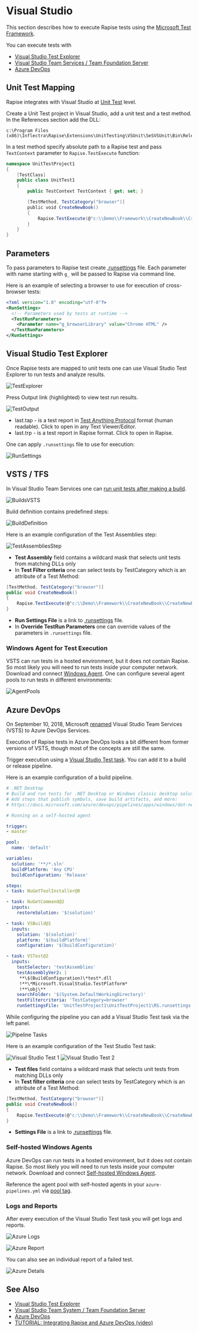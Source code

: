 # Visual Studio

This section describes how to execute Rapise tests using the [Microsoft Test Framework](https://github.com/microsoft/testfx).

You can execute tests with

- [Visual Studio Test Explorer](https://docs.microsoft.com/en-us/visualstudio/test/getting-started-with-unit-testing)
- [Visual Studio Team Services / Team Foundation Server](https://en.wikipedia.org/wiki/Team_Foundation_Server)
- [Azure DevOps](https://azure.microsoft.com/en-us/services/devops/)

## Unit Test Mapping

Rapise integrates with Visual Studio at [Unit Test](https://www.visualstudio.com/en-us/docs/test/developer-testing/getting-started/getting-started-with-developer-testing) level.

Create a Unit Test project in Visual Studio, add a unit test and a test method. In the References section add the DLL:

    c:\Program Files (x86)\Inflectra\Rapise\Extensions\UnitTesting\VSUnit\SeSVSUnit\Bin\Release\SeSVSUnit.dll

In a test method specify absolute path to a Rapise test and pass `TextContext` parameter to `Rapise.TestExecute` function:

```C#
namespace UnitTestProject1
{
    [TestClass] 
    public class UnitTest1
    {
        public TestContext TestContext { get; set; }

        [TestMethod, TestCategory("browser")]
        public void CreateNewBook()
        {
            Rapise.TestExecute(@"c:\\Demo\\Framework\\CreateNewBook\\CreateNewBook.sstest", TestContext);
        }
    }
}
```

## Parameters

To pass parameters to Rapise test create [.runsettings](https://msdn.microsoft.com/en-us/library/jj635153.aspx) file. Each parameter with name starting with `g_` will be passed to Rapise via command line.

Here is an example of selecting a browser to use for execution of cross-browser tests:

```xml
<?xml version="1.0" encoding="utf-8"?>
<RunSettings>
  <!-- Parameters used by tests at runtime -->
  <TestRunParameters>
    <Parameter name="g_browserLibrary" value="Chrome HTML" />
  </TestRunParameters>
</RunSettings>
```

## Visual Studio Test Explorer

Once Rapise tests are mapped to unit tests one can use Visual Studio Test Explorer to run tests and analyze results.

![TestExplorer](./img/visual_studio1.png)

Press Output link (highlighted) to view test run results.

![TestOutput](./img/visual_studio2.png)

- last.tap - is a test report in [Test Anything Protocol](https://testanything.org/) format (human readable). Click to open in any Text Viewer/Editor.
- last.trp - is a test report in Rapise format. Click to open in Rapise.

One can apply `.runsettings` file to use for execution:

![RunSettings](./img/visual_studio3.png)

## VSTS / TFS

In Visual Studio Team Services one can [run unit tests after making a build](https://www.visualstudio.com/en-us/docs/test/continuous-testing/test-build).

![BuildsVSTS](./img/visual_studio4.png)

Build definition contains predefined steps:

![BuildDefinition](./img/visual_studio5.png)

Here is an example configuration of the Test Assemblies step:

![TestAssembliesStep](./img/visual_studio6.png)

- **Test Assembly** field contains a wildcard mask that selects unit tests from matching DLLs only
- In **Test Filter criteria** one can select tests by TestCategory which is an attribute of a Test Method:

```C#
[TestMethod, TestCategory("browser")]
public void CreateNewBook() 
{
    Rapise.TestExecute(@"c:\\Demo\\Framework\\CreateNewBook\\CreateNewBook.sstest", TestContext); 
}
```

- **Run Settings File** is a link to [.runsettings](https://msdn.microsoft.com/en-us/library/jj635153.aspx) file.
- In **Override TestRun Parameters** one can override values of the parameters in `.runsettings` file.

### Windows Agent for Test Execution

VSTS can run tests in a hosted environment, but it does not contain Rapise. So most likely you will need to run tests inside your computer network. Download and connect [Windows Agent](https://www.visualstudio.com/en-us/docs/build/admin/agents/v2-windows).
One can configure several agent pools to run tests in different environments:

![AgentPools](./img/visual_studio7.png)

## Azure DevOps

On September 10, 2018, Microsoft [renamed](https://docs.microsoft.com/en-us/azure/devops/user-guide/what-is-azure-devops) Visual Studio Team Services (VSTS) to Azure DevOps Services.

Execution of Rapise tests in Azure DevOps looks a bit different from former versions of VSTS, though most of the concepts are still the same.

Trigger execution using a [Visual Studio Test task](https://docs.microsoft.com/en-us/azure/devops/pipelines/tasks/test/vstest?view=azure-devops). You can add it to a build or release pipeline.

Here is an example configuration of a build pipeline.

```yaml
# .NET Desktop
# Build and run tests for .NET Desktop or Windows classic desktop solutions.
# Add steps that publish symbols, save build artifacts, and more:
# https://docs.microsoft.com/azure/devops/pipelines/apps/windows/dot-net

# Running on a self-hosted agent

trigger:
- master

pool:
  name: 'default'

variables:
  solution: '**/*.sln'
  buildPlatform: 'Any CPU'
  buildConfiguration: 'Release'

steps:
- task: NuGetToolInstaller@0

- task: NuGetCommand@2
  inputs:
    restoreSolution: '$(solution)'

- task: VSBuild@1
  inputs:
    solution: '$(solution)'
    platform: '$(buildPlatform)'
    configuration: '$(buildConfiguration)'

- task: VSTest@2
  inputs:
    testSelector: 'testAssemblies'
    testAssemblyVer2: |
     **\$(BuildConfiguration)\*test*.dll
     !**\*Microsoft.VisualStudio.TestPlatform*
     !**\obj\**
    searchFolder: '$(System.DefaultWorkingDirectory)'
    testFiltercriteria: 'TestCategory=browser'
    runSettingsFile: 'UnitTestProject1\UnitTestProject1\RS.runsettings'
```

While configuring the pipeline you can add a Visual Studio Test task via the left panel.

![Pipeline Tasks](./img/azure_devops_pipeline_tasks.png)

Here is an example configuration of the Test Studio Test task:

![Visual Studio Test 1](./img/visualstudio_test_task1.png)
![Visual Studio Test 2](./img/visualstudio_test_task2.png)

- **Test files** field contains a wildcard mask that selects unit tests from matching DLLs only
- In **Test filter criteria** one can select tests by TestCategory which is an attribute of a Test Method:

```C#
[TestMethod, TestCategory("browser")]
public void CreateNewBook() 
{
    Rapise.TestExecute(@"c:\\Demo\\Framework\\CreateNewBook\\CreateNewBook.sstest", TestContext); 
}
```

- **Settings File** is a link to [.runsettings](https://msdn.microsoft.com/en-us/library/jj635153.aspx) file.

### Self-hosted Windows Agents

Azure DevOps can run tests in a hosted environment, but it does not contain Rapise. So most likely you will need to run tests inside your computer network. Download and connect [Self-hosted Windows Agent](https://docs.microsoft.com/en-us/azure/devops/pipelines/agents/v2-windows).

Reference the agent pool with self-hosted agents in your `azure-pipelines.yml` via [pool tag](https://docs.microsoft.com/en-us/azure/devops/pipelines/yaml-schema?view=azure-devops&tabs=schema#pool).

### Logs and Reports

After every execution of the Visual Studio Test task you will get logs and reports.

![Azure Logs](./img/azure_exec_log.png)

![Azure Report](./img/azure_execution_summary.png)

You can also see an individual report of a failed test.

![Azure Details](./img/azure_execution_detail.png)

## See Also

- [Visual Studio Test Explorer](https://docs.microsoft.com/en-us/visualstudio/test/getting-started-with-unit-testing)
- [Visual Studio Team System / Team Foundation Server](https://en.wikipedia.org/wiki/Team_Foundation_Server)
- [Azure DevOps](https://azure.microsoft.com/en-us/services/devops/)
- [TUTORIAL: Integrating Rapise and Azure DevOps (video)](https://youtu.be/iPVplfqKj50)
